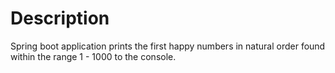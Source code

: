 # Description
Spring boot application prints the first happy numbers in natural order found within the range 1 - 1000 to the console.
